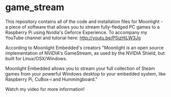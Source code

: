 # game_stream
This repository contains all of the code and installation files for Moonlight - a piece of software that allows you to stream fully-fledged PC games to a Raspberry Pi using Nvidia's Geforce Experience. To accompany my YouTube channel and tutorial here: http://youtu.be/P5izHiLW3Jg

According to Moonlight Embedded's creators "Moonlight is an open source implementation of NVIDIA's GameStream, as used by the NVIDIA Shield, but built for Linux/OSX/Windows.

Moonlight Embedded allows you to stream your full collection of Steam games from your powerful Windows desktop to your embedded system, like Raspberry Pi, CuBox-i and Hummingboard."

Watch my video for more information!
